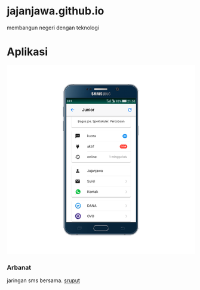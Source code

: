 # jajanjawa.github.io
membangun negeri dengan teknologi

# Aplikasi
![arbanat](/img/arbanat.png)
### Arbanat
jaringan sms bersama. [sruput](https://arbanat.my.id)


